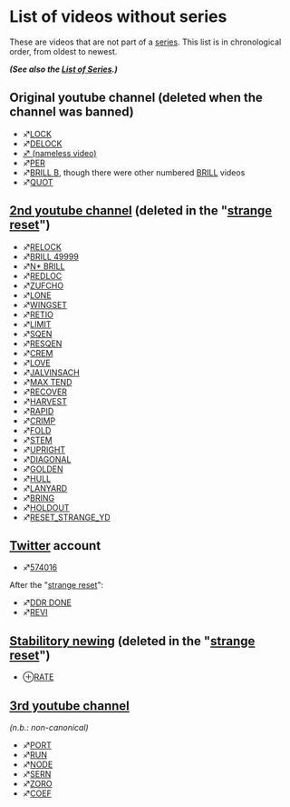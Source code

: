 # List of videos without series

These are videos that are not part of a
[series](List_of_Series "wikilink"). This list is in chronological
order, from oldest to newest.

***(See also the [List of Series](List_of_Series "wikilink").)***

## Original youtube channel (deleted when the channel was banned)

  - ♐[LOCK](LOCK "wikilink")
  - ♐[DELOCK](DELOCK "wikilink")
  - [♐ (nameless video)](♐_(nameless_video) "wikilink")
  - ♐[PER](PER "wikilink")
  - ♐[BRILL B](BRILL_B "wikilink"), though there were other numbered
    [BRILL](BRILL "wikilink") videos
  - ♐[QUOT](QUOT "wikilink")

## [2nd youtube channel](https://www.youtube.com/channel/UCLEBJyqL1KKsKKz_aBqfPaQ/) (deleted in the "[strange reset](RESET_STRANGE_YD "wikilink")")

  - ♐[RELOCK](RELOCK "wikilink")
  - ♐[BRILL 49999](BRILL_49999 "wikilink")
  - ♐[N\* BRILL](N*_BRILL "wikilink")
  - ♐[REDLOC](REDLOC "wikilink")
  - ♐[ZUFCHO](ZUFCHO "wikilink")
  - ♐[LONE](LONE "wikilink")
  - ♐[WINGSET](WINGSET "wikilink")
  - ♐[RETIO](RETIO "wikilink")
  - ♐[LIMIT](LIMIT "wikilink")
  - ♐[SQEN](SQEN "wikilink")
  - ♐[RESQEN](RESQEN "wikilink")
  - ♐[CREM](CREM "wikilink")
  - ♐[LOVE](LOVE "wikilink")
  - ♐[JALVINSACH](JALVINSACH "wikilink")
  - ♐[MAX TEND](MAX_TEND "wikilink")
  - ♐[RECOVER](RECOVER "wikilink")
  - ♐[HARVEST](HARVEST "wikilink")
  - ♐[RAPID](RAPID "wikilink")
  - ♐[CRIMP](CRIMP "wikilink")
  - ♐[FOLD](FOLD "wikilink")
  - ♐[STEM](STEM "wikilink")
  - ♐[UPRIGHT](UPRIGHT "wikilink")
  - ♐[DIAGONAL](DIAGONAL "wikilink")
  - ♐[GOLDEN](GOLDEN "wikilink")
  - ♐[HULL](HULL "wikilink")
  - ♐[LANYARD](LANYARD "wikilink")
  - ♐[BRING](BRING "wikilink")
  - ♐[HOLDOUT](HOLDOUT "wikilink")
  - ♐[RESET\_STRANGE\_YD](RESET_STRANGE_YD "wikilink")

## [Twitter](Twitter "wikilink") account

  - ♐[574016](574016 "wikilink")

After the "[strange reset](RESET_STRANGE_YD "wikilink")":

  - ♐[DDR DONE](DDR_DONE "wikilink")
  - ♐[REVI](REVI "wikilink")

## [Stabilitory newing](Stabilitory_newing "wikilink") (deleted in the "[strange reset](RESET_STRANGE_YD "wikilink")")

  - ⊕[RATE](RATE "wikilink")

## [3rd youtube channel](Un-REAL_UFSC "wikilink")
*(n.b.: non-canonical)*

  - ♐[PORT](PORT "wikilink")
  - ♐[RUN](RUN "wikilink")
  - ♐[NODE](NODE "wikilink")
  - ♐[SERN](SERN "wikilink")
  - ♐[ZORO](ZORO "wikilink")
  - ♐[COEF](COEF "wikilink")
